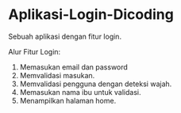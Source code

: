# Aplikasi-Login-Dicoding
Sebuah aplikasi dengan fitur login.

Alur Fitur Login:
1. Memasukan email dan password
2. Memvalidasi masukan.
3. Memvalidasi pengguna dengan deteksi wajah.
4. Memasukan nama ibu untuk validasi.
5. Menampilkan halaman home.
